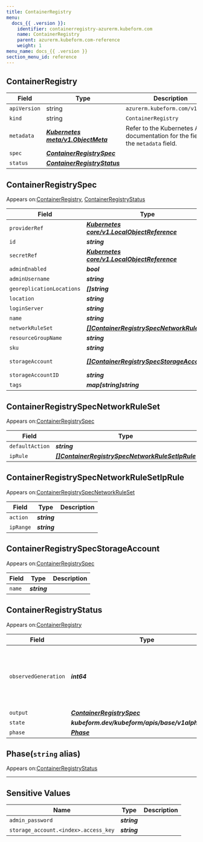 ```yaml
---
title: ContainerRegistry
menu:
  docs_{{ .version }}:
    identifier: containerregistry-azurerm.kubeform.com
    name: ContainerRegistry
    parent: azurerm.kubeform.com-reference
    weight: 1
menu_name: docs_{{ .version }}
section_menu_id: reference
---
```


## ContainerRegistry
| Field | Type | Description |
| ------ | ----- | ----------- |
| `apiVersion` | string | `azurerm.kubeform.com/v1alpha1` |
|    `kind` | string | `ContainerRegistry` |
| `metadata` | ***[Kubernetes meta/v1.ObjectMeta](https://kubernetes.io/docs/reference/generated/kubernetes-api/v1.13/#objectmeta-v1-meta)***|Refer to the Kubernetes API documentation for the fields of the `metadata` field.|
| `spec` | ***[ContainerRegistrySpec](#containerregistryspec)***||
| `status` | ***[ContainerRegistryStatus](#containerregistrystatus)***||
## ContainerRegistrySpec

Appears on:[ContainerRegistry](#containerregistry), [ContainerRegistryStatus](#containerregistrystatus)

| Field | Type | Description |
| ------ | ----- | ----------- |
| `providerRef` | ***[Kubernetes core/v1.LocalObjectReference](https://kubernetes.io/docs/reference/generated/kubernetes-api/v1.13/#localobjectreference-v1-core)***||
| `id` | ***string***||
| `secretRef` | ***[Kubernetes core/v1.LocalObjectReference](https://kubernetes.io/docs/reference/generated/kubernetes-api/v1.13/#localobjectreference-v1-core)***||
| `adminEnabled` | ***bool***| ***(Optional)*** |
| `adminUsername` | ***string***| ***(Optional)*** |
| `georeplicationLocations` | ***[]string***| ***(Optional)*** |
| `location` | ***string***||
| `loginServer` | ***string***| ***(Optional)*** |
| `name` | ***string***||
| `networkRuleSet` | ***[[]ContainerRegistrySpecNetworkRuleSet](#containerregistryspecnetworkruleset)***| ***(Optional)*** |
| `resourceGroupName` | ***string***||
| `sku` | ***string***| ***(Optional)*** |
| `storageAccount` | ***[[]ContainerRegistrySpecStorageAccount](#containerregistryspecstorageaccount)***| ***(Optional)*** Deprecated|
| `storageAccountID` | ***string***| ***(Optional)*** |
| `tags` | ***map[string]string***| ***(Optional)*** |
## ContainerRegistrySpecNetworkRuleSet

Appears on:[ContainerRegistrySpec](#containerregistryspec)

| Field | Type | Description |
| ------ | ----- | ----------- |
| `defaultAction` | ***string***| ***(Optional)*** |
| `ipRule` | ***[[]ContainerRegistrySpecNetworkRuleSetIpRule](#containerregistryspecnetworkrulesetiprule)***| ***(Optional)*** |
## ContainerRegistrySpecNetworkRuleSetIpRule

Appears on:[ContainerRegistrySpecNetworkRuleSet](#containerregistryspecnetworkruleset)

| Field | Type | Description |
| ------ | ----- | ----------- |
| `action` | ***string***||
| `ipRange` | ***string***||
## ContainerRegistrySpecStorageAccount

Appears on:[ContainerRegistrySpec](#containerregistryspec)

| Field | Type | Description |
| ------ | ----- | ----------- |
| `name` | ***string***||
## ContainerRegistryStatus

Appears on:[ContainerRegistry](#containerregistry)

| Field | Type | Description |
| ------ | ----- | ----------- |
| `observedGeneration` | ***int64***| ***(Optional)*** Resource generation, which is updated on mutation by the API Server.|
| `output` | ***[ContainerRegistrySpec](#containerregistryspec)***| ***(Optional)*** |
| `state` | ***kubeform.dev/kubeform/apis/base/v1alpha1.State***| ***(Optional)*** |
| `phase` | ***[Phase](#phase)***| ***(Optional)*** |
## Phase(`string` alias)

Appears on:[ContainerRegistryStatus](#containerregistrystatus)

---
## Sensitive Values
| Name | Type | Description |
|------|------|-------------|
| `admin_password` | ***string*** ||
| `storage_account.<index>.access_key` | ***string*** ||
